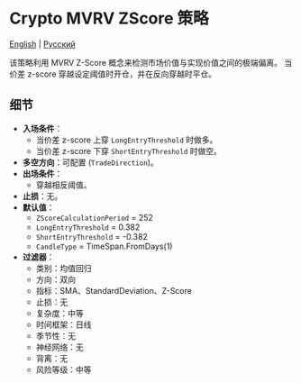# Crypto MVRV ZScore 策略
[English](README.md) | [Русский](README_ru.md)

该策略利用 MVRV Z-Score 概念来检测市场价值与实现价值之间的极端偏离。
当价差 z-score 穿越设定阈值时开仓，并在反向穿越时平仓。

## 细节

- **入场条件**：
  - 当价差 z-score 上穿 `LongEntryThreshold` 时做多。
  - 当价差 z-score 下穿 `ShortEntryThreshold` 时做空。
- **多空方向**：可配置 (`TradeDirection`)。
- **出场条件**：
  - 穿越相反阈值。
- **止损**：无。
- **默认值**：
  - `ZScoreCalculationPeriod` = 252
  - `LongEntryThreshold` = 0.382
  - `ShortEntryThreshold` = -0.382
  - `CandleType` = TimeSpan.FromDays(1)
- **过滤器**：
  - 类别：均值回归
  - 方向：双向
  - 指标：SMA、StandardDeviation、Z-Score
  - 止损：无
  - 复杂度：中等
  - 时间框架：日线
  - 季节性：无
  - 神经网络：无
  - 背离：无
  - 风险等级：中等

